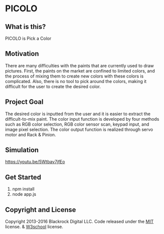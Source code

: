 # PICOLO

## What is this?
PICOLO is Pick a Color

## Motivation
There are many difficulties with the paints that are currently used to draw pictures. First, the paints on the market are confined to limited colors, and the process of mixing them to create new colors with these colors is complicated. Also, there is no tool to pick around the colors, making it difficult for the user to create the desired color.

## Project Goal
The desired color is inputted from the user and it is easier to extract the difficult-to-mix paint. The color input function is developed by four methods such as RGB color selection, RGB color sensor scan, keypad input, and image pixel selection. The color output function is realized through servo motor and Rack & Pinion. 

## Simulation
https://youtu.be/5Wtbav7jfEo

## Get Started
1. npm install
2. node app.js

## Copyright and License
Copyright 2013-2016 Blackrock Digital LLC. Code released under the [MIT](https://github.com/BlackrockDigital/startbootstrap-stylish-portfolio/blob/gh-pages/LICENSE) license. & [W3school](http://www.w3schools.com/about/about_copyright.asp) license.
